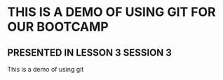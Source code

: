 #   THIS IS A DEMO OF USING GIT FOR OUR BOOTCAMP
## PRESENTED IN LESSON 3 SESSION 3
This is a demo of using git
